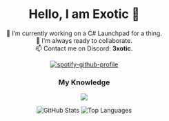 <h1 align="center">Hello, I am Exotic 👋</h1>

<p align="center">
  🔭 I’m currently working on a C# Launchpad for a thing.<br>
  👯 I'm always ready to collaborate.<br>
  📫 Contact me on Discord: <strong>3xotic.</strong>
</p>

<p align="center">
  <a href="https://spotify-github-profile.kittinanx.com/api/view?uid=bt6nhpmbd0iteorc3qyzs67mp&redirect=true">
    <img src="https://spotify-github-profile.kittinanx.com/api/view?uid=bt6nhpmbd0iteorc3qyzs67mp&cover_image=true&theme=default&show_offline=false&background_color=121212&interchange=false&bar_color=53b14f&bar_color_cover=false" alt="spotify-github-profile">
  </a>
</p>


<h3 align="center">My Knowledge</h3>

<p align="center">
  <a href="https://skillicons.dev">
    <img src="https://skillicons.dev/icons?i=python,cs,html,css,ts,react,git,unreal,gamemakerstudio" />
  </a>
</p>
<p align="center">
  <img src="https://github-readme-stats.vercel.app/api?username=exoticgamerrryt&show_icons=true&theme=github_dark_dimmed" alt="GitHub Stats" />
  <img src="https://github-readme-stats.vercel.app/api/top-langs/?username=exoticgamerrryt&theme=github_dark_dimmed&hide_progress=true" alt="Top Languages" />
</p>
